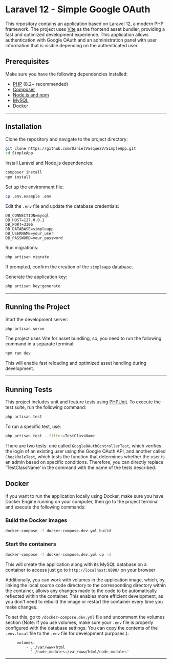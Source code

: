 # Laravel 12 - Simple Google OAuth
This repository contains an application based on Laravel 12, a modern PHP framework. The project uses [Vite](https://vitejs.dev/) as the frontend asset bundler, providing a fast and optimized development experience.
This application allows authentication with Google OAuth and an administration panel with user information that is visible depending on the authenticated user.

<!---## App URL--->

<!---**Access the application here: (Deployed using Google Cloud Run and Google Cloud SQL)** [SimpleApp](https://simpleapp-233965169733.us-central1.run.app/)--->

## Prerequisites

Make sure you have the following dependencies installed:

- [PHP](https://www.php.net/downloads) (8.2+ recommended)
- [Composer](https://getcomposer.org/)
- [Node.js and npm](https://nodejs.org/)
- [MySQL](https://www.mysql.com/)
- [Docker](https://www.docker.com/get-started)

---

## Installation

Clone the repository and navigate to the project directory:

```sh
git clone https://github.com/DanielVasquezV/SimpleApp.git
cd SimpleApp
```

Install Laravel and Node.js dependencies:

```sh
composer install
npm install
```

Set up the environment file:

```sh
cp .env.example .env
```

Edit the `.env` file and update the database credentials:

```env
DB_CONNECTION=mysql
DB_HOST=127.0.0.1
DB_PORT=3306
DB_DATABASE=simpleapp
DB_USERNAME=your_user
DB_PASSWORD=your_password
```

Run migrations:

```sh
php artisan migrate
```

If prompted, confirm the creation of the `simpleapp` database.

Generate the application key:

```sh
php artisan key:generate
```

---

## Running the Project

Start the development server:

```sh
php artisan serve
```

The project uses Vite for asset bundling, so, you need to run the following command in a separate terminal:

```sh
npm run dev
```

This will enable fast reloading and optimized asset handling during development.

---

## Running Tests

This project includes unit and feature tests using [PHPUnit](https://phpunit.de/). To execute the test suite, run the following command:

```sh
php artisan test
```

To run a specific test, use:

```sh
php artisan test --filter=TestClassName
```
There are two tests: one called ```GoogleOAuthControllerTest```, which verifies the login of an existing user using the Google OAuth API, and another called ```CheckRoleTest```, which tests the function that determines whether the user is an admin based on specific conditions. Therefore, you can directly replace 'TestClassName' in the command with the name of the tests described.

## Docker

If you want to run the application locally using Docker, make sure you have Docker Engine running on your computer, then go to the project terminal and execute the following commands:

### Build the Docker images

```sh
docker-compose -f docker-compose.dev.yml build
```

### Start the containers

```sh
docker-compose -f docker-compose.dev.yml up -d
```

This will create the application along with its MySQL database on a container to access just go to ```http://localhost:8080/``` on your browser

Additionally, you can work with volumes in the application image, which, by linking the local source code directory to the corresponding directory within the container, allows any changes made to the code to be automatically reflected within the container. This enables more efficient development, as you don't need to rebuild the image or restart the container every time you make changes.

To set this, go to ```/docker-compose.dev.yml``` file and uncomment the volumes section (Note: If you use volumes, make sure your ```.env``` file is properly configured with the database settings. You can copy the contents of the ```.env.local``` file to the ```.env``` file for development purposes.):
```env
     volumes:
         - .:/var/www/html
         - './node_modules:/var/www/html/node_modules'
```
---

